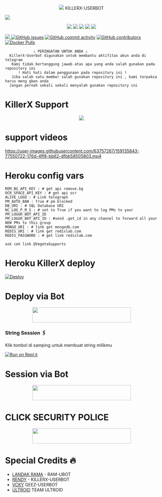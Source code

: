 <p align="center">
<img src="https://user-images.githubusercontent.com/73097560/115834477-dbab4500-a447-11eb-908a-139a6edaec5c.gif">
  KILLERX-USERBOT
  
</p>
<p align="centar">
<img src="https://user-images.githubusercontent.com/73097560/115834477-dbab4500-a447-11eb-908a-139a6edaec5c.gif">


</p>
<p align="center">
    <a href="https://github.com/Randi356/KillerX-Userbot"> <img src="https://img.shields.io/github/repo-size/Randi356/KillerX-Userbot?color=orange&logo=github&logoColor=green&style=for-the-badge" /></a>
    <a href="https://github.com/Randi356/KillerX-Userbot/commits"> <img src="https://img.shields.io/github/last-commit/Randi356/KillerX-Userbot?color=blue&logo=github&logoColor=green&style=for-the-badge" /></a>
    <a href="https://github.com/Randi356/KillerX-Userbot/issues"> <img src="https://img.shields.io/github/issues/Randi356/KillerX-Userbot?color=blueviolet&logo=github&logoColor=green&style=for-the-badge" /></a>
    <a href="https://github.com/Randi356/KillerX-Userbot/network/members"> <img src="https://img.shields.io/github/forks/Randi356/KillerX-Userbot?color=red&logo=github&logoColor=green&style=for-the-badge" /></a>  
    <a href="https://pypi.org/project/Telethon/"> <img src="https://img.shields.io/pypi/v/telethon?color=yellow&label=telethon&logo=python&logoColor=green&style=for-the-badge" /></a>
</p>


<a href="https://t.me/pantekyks"><img src="https://img.shields.io/badge/CHANGE%20LOG-A+-blue.svg?style=for-the-badge&logo=Factor.">
[![GitHub issues](https://img.shields.io/github/issues/Randi356/KillerX-Userbot?&style=plastic&logo=github)](https://github.com/Randi356/KillerX-Userbot/issues)
[![GitHub commit activity](https://img.shields.io/github/commit-activity/m/Randi356/KillerX-Userbot?&style=plastic&logo=github)](https://github.com/Randi356/KillerX-Userbot/graphs/commit-activity)
[![GitHub contributors](https://img.shields.io/github/contributors/Randi356/KillerX-Userbot?&style=plastic&logo=github)](https://GitHub.com/Randi356/KillerX-Userbot/graphs/contributors/)
[![Docker Pulls](https://img.shields.io/docker/pulls/rendyprojects/vegeta-userbot)](https://hub.docker.com/r/rendyprojects/vegeta-userbot/tags)


```
             ⚠️ PERINGATAN UNTUK ANDA ⚠️ ️
  KillerX-Userbot digunakan untuk membantu aktifitas akun anda di telegram
   Kami tidak bertanggung jawab atas apa yang anda salah gunakan pada repository ini
      ! Hati hati dalam penggunaan pada repository ini !
   Jika salah satu member salah gunakan repository ini , kami terpaksa harus meng gban anda 
  Jangan pernah sekali sekali menyalah gunakan repository ini
```
    
# KillerX Support
<p align="center">
  <img src="https://telegra.ph/file/38b588acea66a3e4c43f7.jpg">
</p>

# support videos

https://user-images.githubusercontent.com/63757267/159135843-77550722-176d-4ff8-bb62-dfbb58505803.mp4

# Heroku config vars
```
REM_BG_API_KEY : # get api remove.bg
OCR_SPACE_API_KEY : # get api ocr
ALIVE_LOGO : # Link telegraph 
PM_AUTO_BAN : True # pm blocked
DB_URI : # SQL Database URI
NC_LOG_P_M_S : # set to True if you want to log PMs to your PM_LOGGR_BOT_API_ID
PM_LOGGR_BOT_API_ID : #send .get_id in any channel to forward all your NEW PMs to this group
MONGO_URI : # link get mongodb.com
REDIS_URI : # link get redislab.com
REDIS_PASSWORD : # get link redislab.com

ask cek link @VegetaSupports
```

# Heroku KillerX deploy 
[![Deploy](https://www.herokucdn.com/deploy/button.svg)](https://heroku.com/deploy)

  
 # Deploy via Bot
  <p align="center"><a href="https://telegram.dog/XTZ_HerokuBot?start=UmFuZGkzNTYvVmVnZXRhLVVzZXJib3QgVmVnZXRhLVVzZXJib3Q">
  <img src="https://img.shields.io/badge/Deploy%20via%20Bot-blue?style=flat&logo=heroku" width="325" height="50.100" /></a></p>
  
### String Session 🖇
Klik tombol di samping untuk membuat string milikmu

[![Run on Repl.it](https://repl.it/badge/github/STARKGANG/friday)](https://replit.com/@Randi356/Vegeta-String)

# Session via Bot
  <p align="center"><a href="https://t.me/VegetaSessionBot">
  <img src="https://img.shields.io/badge/SESSION%20VIA%20BOT-red?style=flat&logo=session" width="325" height="50.100" /></a></p>

# CLICK SECURITY POLICE
<p align="center"><a href="https://github.com/Randi356/Vegeta-Userbot/blob/Vegeta-Userbot/SECURITY.md">
  <img src="https://img.shields.io/badge/SECURITY-gray?style=flat&logo=session" width="325" height="50.100" /></a></p>

# Special Credits 🔥

*   [LANDAK RAMA](https://github.com/ramadhani892) - RAM-UBOT
*   [RENDY](https://github.com/Randi356/KillerX-Userbot) - KILLERX-USERBOT
*   [VCKY](https://t.me/vckyouubitch) GEEZ-USERBOT
*   [ULTROID](https://github.com/TeamUltroid) TEAM ULTROID




